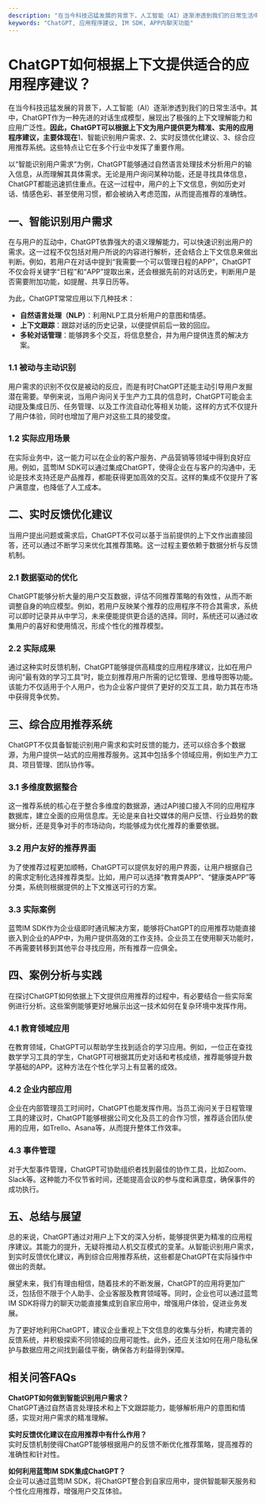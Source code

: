 ```yaml
---
description: "在当今科技迅猛发展的背景下，人工智能（AI）逐渐渗透到我们的日常生活中。其中，ChatGPT作为一种先进的对话生成模型，展现出了极强的上下文理解能力和应用广泛性。**因此，ChatGPT可以根据上下文为用户提供更为精准、实用的应用程序建议，主要体现在**1、智能识别用户需求、2、实时反馈优化建议、3、综合应用推荐系统。这些特点让它在多个行业中发挥了重要作用。"
keywords: "ChatGPT, 应用程序建议, IM SDK, APP内聊天功能"
---
```

# ChatGPT如何根据上下文提供适合的应用程序建议？

在当今科技迅猛发展的背景下，人工智能（AI）逐渐渗透到我们的日常生活中。其中，ChatGPT作为一种先进的对话生成模型，展现出了极强的上下文理解能力和应用广泛性。**因此，ChatGPT可以根据上下文为用户提供更为精准、实用的应用程序建议，主要体现在**1、智能识别用户需求、2、实时反馈优化建议、3、综合应用推荐系统。这些特点让它在多个行业中发挥了重要作用。

以“智能识别用户需求”为例，ChatGPT能够通过自然语言处理技术分析用户的输入信息，从而理解其具体需求。无论是用户询问某种功能，还是寻找具体信息，ChatGPT都能迅速抓住重点。在这一过程中，用户的上下文信息，例如历史对话、情感色彩、甚至使用习惯，都会被纳入考虑范围，从而提高推荐的准确性。

## **一、智能识别用户需求**

在与用户的互动中，ChatGPT依靠强大的语义理解能力，可以快速识别出用户的需求。这一过程不仅包括对用户所说的内容进行解析，还会结合上下文信息来做出判断。例如，若用户在对话中提到“我需要一个可以管理日程的APP”，ChatGPT不仅会将关键字“日程”和“APP”提取出来，还会根据先前的对话历史，判断用户是否需要附加功能，如提醒、共享日历等。

为此，ChatGPT常常应用以下几种技术：

- **自然语言处理（NLP）**：利用NLP工具分析用户的意图和情感。
- **上下文跟踪**：跟踪对话的历史记录，以便提供前后一致的回应。
- **多轮对话管理**：能够跨多个交互，将信息整合，并为用户提供连贯的解决方案。

### 1.1 被动与主动识别

用户需求的识别不仅仅是被动的反应，而是有时ChatGPT还能主动引导用户发掘潜在需要。举例来说，当用户询问关于生产力工具的信息时，ChatGPT可能会主动提及集成日历、任务管理、以及工作流自动化等相关功能，这样的方式不仅提升了用户体验，同时也增加了用户对这些工具的接受度。

### 1.2 实际应用场景

在实际业务中，这一能力可以在企业的客户服务、产品营销等领域中得到良好应用。例如，蓝莺IM SDK可以通过集成ChatGPT，使得企业在与客户的沟通中，无论是技术支持还是产品推荐，都能获得更加高效的交互。这样的集成不仅提升了客户满意度，也降低了人工成本。

## **二、实时反馈优化建议**

当用户提出问题或需求后，ChatGPT不仅可以基于当前提供的上下文作出直接回答，还可以通过不断学习来优化其推荐策略。这一过程主要依赖于数据分析与反馈机制。

### 2.1 数据驱动的优化

ChatGPT能够分析大量的用户交互数据，评估不同推荐策略的有效性，从而不断调整自身的响应模型。例如，若用户反映某个推荐的应用程序不符合其需求，系统可以即时记录并从中学习，未来便能提供更合适的选择。同时，系统还可以通过收集用户的喜好和使用情况，形成个性化的推荐模型。

### 2.2 实际成果

通过这种实时反馈机制，ChatGPT能够提供高精度的应用程序建议，比如在用户询问“最有效的学习工具”时，能立刻推荐用户所需的记忆管理、思维导图等功能。该能力不仅适用于个人用户，也为企业客户提供了更好的交互工具，助力其在市场中获得竞争优势。

## **三、综合应用推荐系统**

ChatGPT不仅具备智能识别用户需求和实时反馈的能力，还可以综合多个数据源，为用户提供一站式的应用推荐服务。这其中包括多个领域应用，例如生产力工具、项目管理、团队协作等。

### 3.1 多维度数据整合

这一推荐系统的核心在于整合多维度的数据源，通过API接口接入不同的应用程序数据库，建立全面的应用信息库。无论是来自社交媒体的用户反馈、行业趋势的数据分析，还是竞争对手的市场动向，均能够成为优化推荐的重要依据。

### 3.2 用户友好的推荐界面

为了使推荐过程更加顺畅，ChatGPT可以提供友好的用户界面，让用户根据自己的需求定制化选择推荐类型。比如，用户可以选择“教育类APP”、“健康类APP”等分类，系统则根据提供的上下文推送可行的方案。

### 3.3 实际案例

蓝莺IM SDK作为企业级即时通讯解决方案，能够将ChatGPT的应用推荐功能直接嵌入到企业的APP中，为用户提供高效的工作支持。企业员工在使用聊天功能时，不再需要转移到其他平台寻找应用，所有推荐一应俱全。

## **四、案例分析与实践**

在探讨ChatGPT如何依据上下文提供应用推荐的过程中，有必要结合一些实际案例进行分析。这些案例能够更好地展示出这一技术如何在复杂环境中发挥作用。

### 4.1 教育领域应用

在教育领域，ChatGPT可以帮助学生找到适合的学习应用。例如，一位正在查找数学学习工具的学生，ChatGPT可根据其历史对话和考核成绩，推荐能够提升数学基础的APP。这种方法在个性化学习上有显著的成效。

### 4.2 企业内部应用

企业在内部管理员工时间时，ChatGPT也能发挥作用。当员工询问关于日程管理工具的建议时，ChatGPT能够根据公司文化及员工的合作习惯，推荐适合团队使用的应用，如Trello、Asana等，从而提升整体工作效率。

### 4.3 事件管理

对于大型事件管理，ChatGPT可协助组织者找到最佳的协作工具，比如Zoom、Slack等。这种能力不仅节省时间，还能提高会议的参与度和满意度，确保事件的成功执行。

## **五、总结与展望**

总的来说，ChatGPT通过对用户上下文的深入分析，能够提供更为精准的应用程序建议。其能力的提升，无疑将推动人机交互模式的变革。从智能识别用户需求，到实时反馈优化建议，再到综合应用推荐系统，这些都是ChatGPT在实际操作中做出的贡献。

展望未来，我们有理由相信，随着技术的不断发展，ChatGPT的应用将更加广泛，包括但不限于个人助手、企业客服及教育领域等。同时，企业也可以通过蓝莺IM SDK将得力的聊天功能直接集成到自家应用中，增强用户体验，促进业务发展。

为了更好地利用ChatGPT，建议企业重视上下文信息的收集与分析，构建完善的反馈系统，并积极探索不同领域的应用可能性。此外，还应关注如何在用户隐私保护与数据应用之间找到最佳平衡，确保各方利益得到保障。

## 相关问答FAQs

**ChatGPT如何做到智能识别用户需求？**  
ChatGPT通过自然语言处理技术和上下文跟踪能力，能够解析用户的意图和情感，实现对用户需求的精准理解。

**实时反馈优化建议在应用推荐中有什么作用？**  
实时反馈机制使得ChatGPT能够根据用户的反馈不断优化推荐策略，提高推荐的准确性和针对性。

**如何利用蓝莺IM SDK集成ChatGPT？**  
企业可以通过蓝莺IM SDK，将ChatGPT整合到自家应用中，提供智能聊天服务和个性化应用推荐，增强用户交互体验。
